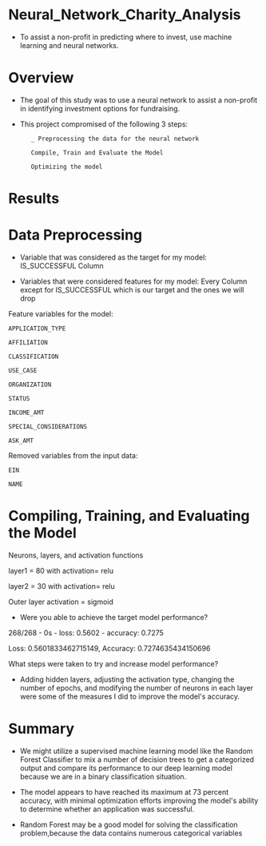 # Neural_Network_Charity_Analysis

- To assist a non-profit in predicting where to invest, use machine learning and neural networks.

# Overview

- The goal of this study was to use a neural network to assist a non-profit in identifying investment options for fundraising.
- This project compromised of the following 3 steps:

         _ Preprocessing the data for the neural network

         Compile, Train and Evaluate the Model

         Optimizing the model

# Results

# Data Preprocessing

- Variable that was considered as the target for my model: IS_SUCCESSFUL Column

- Variables that were considered features for my model: Every Column except for IS_SUCCESSFUL which is our target and the ones we will drop

Feature variables for the model:

    APPLICATION_TYPE
    
    AFFILIATION
    
    CLASSIFICATION
    
    USE_CASE
    
    ORGANIZATION
    
    STATUS
    
    INCOME_AMT
    
    SPECIAL_CONSIDERATIONS
    
    ASK_AMT
    
Removed variables from the input data:

    EIN
    
    NAME
    
# Compiling, Training, and Evaluating the Model

Neurons, layers, and activation functions

layer1 = 80 with activation= relu

layer2 = 30 with activation= relu 

Outer layer activation =  sigmoid

 - Were you able to achieve the target model performance?

268/268 - 0s - loss: 0.5602 - accuracy: 0.7275

Loss: 0.5601833462715149, Accuracy: 0.7274635434150696

What steps were taken to try and increase model performance?

- Adding hidden layers, adjusting the activation type, changing the number of epochs, and modifying the number of neurons in each layer were some of the measures I did to improve the model's accuracy.



# Summary
- We might utilize a supervised machine learning model like the Random Forest Classifier to mix a number of decision trees to get a categorized output and compare its performance to our deep learning model because we are in a binary classification situation.

- The model appears to have reached its maximum at 73 percent accuracy, with minimal optimization efforts improving the model's ability to determine whether an application was successful.

- Random Forest may be a good model for solving the classification problem,because the data contains numerous categorical variables

